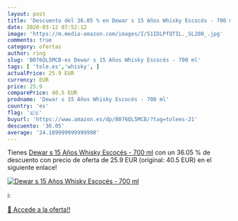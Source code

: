 ```yaml
---
layout: post
title: 'Descuento del 36.05 % en Dewar s 15 Años Whisky Escocés - 700 ml'
date: 2020-03-12 07:52:12
image: 'https://m.media-amazon.com/images/I/51IDLPfQTIL._SL200_.jpg'
comments: true
category: ofertas
author: ring
slug: 'B076QL5MCB-es Dewar s 15 Años Whisky Escocés - 700 ml'
tags: [ 'tole.es','whisky', ]
actualPrice: 25.9 EUR
currency: EUR
price: 25.9
comparePrice: 40.5 EUR
prodname: 'Dewar s 15 Años Whisky Escocés - 700 ml'
country: 'es'
flag: '🇪🇸'
buyurl: 'https://www.amazon.es/dp/B076QL5MCB/?tag=tolees-21'
descuento: '36.05'
average: '24.189999999999998'
---
```


Tienes [Dewar s 15 Años Whisky Escocés - 700 ml](https://www.amazon.es/dp/B076QL5MCB/?tag=tolees-21) con un 36.05 % de descuento con precio de oferta de 25.9 EUR (original: 40.5 EUR) en el siguiente enlace!

[![Dewar s 15 Años Whisky Escocés - 700 ml](https://m.media-amazon.com/images/I/51IDLPfQTIL._SL200_.jpg)](https://www.amazon.es/dp/B076QL5MCB/?tag=tolees-21)

ℹ️:


[🛒 Accede a la oferta!!](https://www.amazon.es/dp/B076QL5MCB/?tag=tolees-21)
